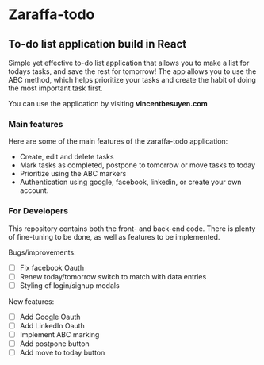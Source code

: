 # Zaraffa-todo

## To-do list application build in React

Simple yet effective to-do list application that allows you to make a list for todays tasks, and save the rest for tomorrow! The app allows you to use the ABC method, which helps prioritize your tasks and create the habit of doing the most important task first.

You can use the application by visiting **vincentbesuyen.com**

### Main features

Here are some of the main features of the zaraffa-todo application:

- Create, edit and delete tasks
- Mark tasks as completed, postpone to tomorrow or move tasks to today
- Prioritize using the ABC markers
- Authentication using google, facebook, linkedin, or create your own account.

### For Developers

This repository contains both the front- and back-end code. There is plenty of fine-tuning to be done, as well as features to be implemented.

Bugs/improvements:

- [ ] Fix facebook Oauth
- [ ] Renew today/tomorrow switch to match with data entries
- [ ] Styling of login/signup modals

New features:

- [ ] Add Google Oauth
- [ ] Add LinkedIn Oauth
- [ ] Implement ABC marking
- [ ] Add postpone button
- [ ] Add move to today button
